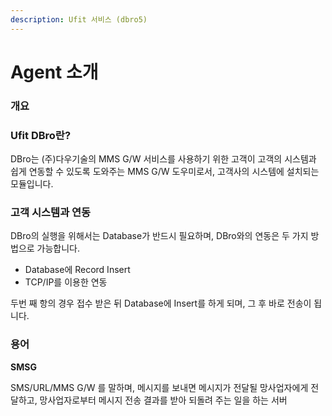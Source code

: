 ```yaml
---
description: Ufit 서비스 (dbro5)
---
```


# Agent 소개

### 개요

### Ufit DBro란?

DBro는 (주)다우기술의 MMS G/W 서비스를 사용하기 위한 고객이 고객의 시스템과 쉽게 연동할 수 있도록 도와주는 MMS G/W 도우미로서, 고객사의 시스템에 설치되는 모듈입니다.



### 고객 시스템과 연동

DBro의 실행을 위해서는 Database가 반드시 필요하며, DBro와의 연동은 두 가지 방법으로 가능합니다.

* Database에 Record Insert
* TCP/IP를 이용한 연동

두번 째 항의 경우 접수 받은 뒤 Database에 Insert를 하게 되며, 그 후 바로 전송이 됩니다.



### 용어

**SMSG**

SMS/URL/MMS G/W 를 말하며, 메시지를 보내면 메시지가 전달될 망사업자에게 전달하고, 망사업자로부터 메시지 전송 결과를 받아 되돌려 주는 일을 하는 서버

